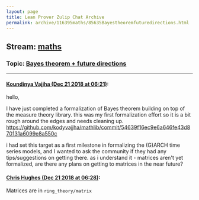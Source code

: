 ```yaml
---
layout: page
title: Lean Prover Zulip Chat Archive 
permalink: archive/116395maths/85635Bayestheoremfuturedirections.html
---
```


## Stream: [maths](index.html)
### Topic: [Bayes theorem + future directions](85635Bayestheoremfuturedirections.html)

---

#### [Koundinya Vajjha (Dec 21 2018 at 06:21)](https://leanprover.zulipchat.com/#narrow/stream/116395-maths/topic/Bayes%20theorem%20%2B%20future%20directions/near/152309690):
hello,

I have just completed a formalization of Bayes theorem building on top of the measure theory library. this was my first formalization effort so it is a bit rough around the edges and needs cleaning up.  https://github.com/kodyvajjha/mathlib/commit/54639f16ec9e6a646fe43d870131a6099e8a550c

i had set this target as a first milestone in formalizing the (G)ARCH time series models, and I wanted to ask the community if they had any tips/suggestions on getting there. as i understand it - matrices aren't yet formalized, are there any plans on getting to matrices in the near future?

#### [Chris Hughes (Dec 21 2018 at 06:28)](https://leanprover.zulipchat.com/#narrow/stream/116395-maths/topic/Bayes%20theorem%20%2B%20future%20directions/near/152309951):
Matrices are in `ring_theory/matrix`

